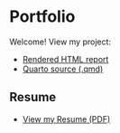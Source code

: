 # Portfolio

Welcome! View my project:

- [Rendered HTML report](./sleep-and-health-analysis.html)
- [Quarto source (.qmd)](../projects/sleep-and-health-analysis.qmd)

## Resume
- [View my Resume (PDF)](./resume.pdf)
